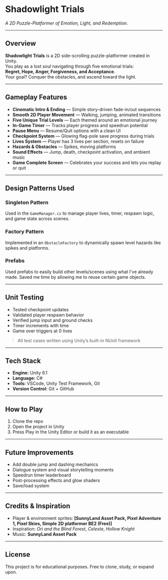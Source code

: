 # Shadowlight Trials 
*A 2D Puzzle-Platformer of Emotion, Light, and Redemption.*

---

## Overview

**Shadowlight Trials** is a 2D side-scrolling puzzle-platformer created in Unity.  
You play as a lost soul navigating through five emotional trials:  
**Regret, Hope, Anger, Forgiveness, and Acceptance**.  
Your goal? Conquer the obstacles, and ascend toward the light.

---

## Gameplay Features

- **Cinematic Intro & Ending** — Simple story-driven fade-in/out sequences
- **Smooth 2D Player Movement** — Walking, jumping, animated transitions
- **Five Unique Trial Levels** — Each themed around an emotional journey
- **In-Game Timer** — Tracks player progress and speedrun potential
- **Pause Menu** — Resume/Quit options with a clean UI
- **Checkpoint System** — Glowing flag-pole save progress during trials
- **Lives System** — Player has 3 lives per section, resets on failure
- **Hazards & Obstacles** — Spikes, moving platforms
- **Sound Effects** — Jump, death, checkpoint activation, and ambient music
- **Game Complete Screen** — Celebrates your success and lets you replay or quit

---

## Design Patterns Used

### Singleton Pattern  
Used in the `GameManager.cs` to manage player lives, timer, respawn logic, and game state across scenes.

### Factory Pattern  
Implemented in an `ObstacleFactory` to dynamically spawn level hazards like spikes and platforms.

### Prefabs
Used prefabs to easily build other levels/scenes using what I've already made. Saved me time by allowing me to reuse certain game objects.

---

## Unit Testing

- Tested checkpoint updates
- Validated player respawn behavior
- Verified jump input and ground checks
- Timer increments with time
- Game over triggers at 0 lives

> All test cases written using Unity’s built-in NUnit framework

---

## Tech Stack

- **Engine:** Unity 6.1
- **Language:** C#  
- **Tools:** VSCode, Unity Test Framework, Git  
- **Version Control:** Git + GitHub

---

## How to Play

1. Clone the repo  
2. Open the project in Unity
3. Press Play in the Unity Editor or build it as an executable

---

## Future Improvements

- Add double jump and dashing mechanics  
- Dialogue system and visual storytelling moments  
- Speedrun timer leaderboard  
- Post-processing effects and glow shaders  
- Save/load system

---

## Credits & Inspiration

- Player & environment sprites: **[SunnyLand Asset Pack, Pixel Adventure 1, Pixel Skies, Simple 2D platformer BE2 (Free)]**
- Inspiration: *Ori and the Blind Forest*, *Celeste*, *Hollow Knight*
- Music: **SunnyLand Asset Pack**

---

## License

This project is for educational purposes. Free to clone, study, or expand upon.  
